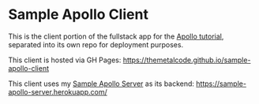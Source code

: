 # Sample Apollo Client

This is the client portion of the fullstack app for the [Apollo tutorial](http://apollographql.com/docs/tutorial/introduction.html), separated into its own repo for deployment purposes.

This client is hosted via GH Pages: https://themetalcode.github.io/sample-apollo-client

This client uses my [Sample Apollo Server](https://github.com/TheMetalCode/sample-apollo-server) as its backend: https://sample-apollo-server.herokuapp.com/
